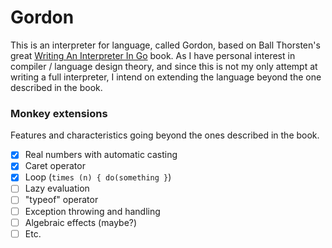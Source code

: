 # Gordon

This is an interpreter for language, called Gordon, based on Ball Thorsten's great [Writing An Interpreter In Go](https://interpreterbook.com) book.
As I have personal interest in compiler / language design theory, and since this is not my only attempt at writing a full interpreter, I intend on extending the language beyond the one described in the book.

### Monkey extensions
Features and characteristics going beyond the ones described in the book.

- [x] Real numbers with automatic casting
- [x] Caret operator
- [x] Loop (`times (n) { do(something }`)
- [ ] Lazy evaluation 
- [ ] "typeof" operator
- [ ] Exception throwing and handling
- [ ] Algebraic effects (maybe?)
- [ ] Etc.
